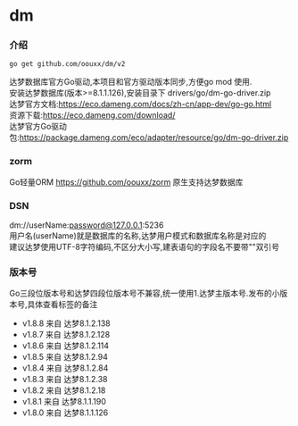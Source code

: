 # dm

### 介绍
``` 
go get github.com/oouxx/dm/v2 
```  
达梦数据库官方Go驱动,本项目和官方驱动版本同步,方便go mod 使用.  
安装达梦数据库(版本>=8.1.1.126),安装目录下 drivers/go/dm-go-driver.zip    
达梦官方文档:https://eco.dameng.com/docs/zh-cn/app-dev/go-go.html    
资源下载:https://eco.dameng.com/download/    
达梦官方Go驱动包:https://package.dameng.com/eco/adapter/resource/go/dm-go-driver.zip  

### zorm  
Go轻量ORM https://github.com/oouxx/zorm 原生支持达梦数据库  

### DSN  
dm://userName:password@127.0.0.1:5236  
用户名(userName)就是数据库的名称,达梦用户模式和数据库名称是对应的   
建议达梦使用UTF-8字符编码,不区分大小写,建表语句的字段名不要带""双引号      

### 版本号  
Go三段位版本号和达梦四段位版本号不兼容,统一使用1.达梦主版本号.发布的小版本号,具体查看标签的备注  

* v1.8.8 来自 达梦8.1.2.138
* v1.8.7 来自 达梦8.1.2.128 
* v1.8.6 来自 达梦8.1.2.114 
* v1.8.5 来自 达梦8.1.2.94    
* v1.8.4 来自 达梦8.1.2.84 
* v1.8.3 来自 达梦8.1.2.38  
* v1.8.2 来自 达梦8.1.2.18  
* v1.8.1 来自 达梦8.1.1.190  
* v1.8.0 来自 达梦8.1.1.126  




    
    




